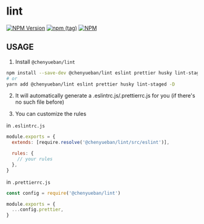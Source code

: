 # lint

[![NPM Version](https://badge.fury.io/js/%40chenyueban%2Flint.svg)](https://www.npmjs.com/package/@chenyueban/lint)
[![npm (tag)](https://img.shields.io/npm/v/%40chenyueban/lint/next.svg)](https://www.npmjs.com/package/@chenyueban/lint?activeTab=versions)
[![NPM](https://github.com/chenyueban/lint/workflows/NPM/badge.svg)](https://github.com/chenyueban/lint/actions?query=workflow%3ANPM)

## USAGE

1. Install `@chenyueban/lint`

```sh
npm install --save-dev @chenyueban/lint eslint prettier husky lint-staged
# or
yarn add @chenyueban/lint eslint prettier husky lint-staged -D
```

2. It will automatically generate a .eslintrc.js/.prettierrc.js for you (if there's no such file before)

3. You can customize the rules

in `.eslintrc.js`

```js
module.exports = {
  extends: [require.resolve('@chenyueban/lint/src/eslint')],

  rules: {
    // your rules
  },
}
```

in `.prettierrc.js`

```js
const config = require('@chenyueban/lint')

module.exports = {
  ...config.prettier,
}
```
